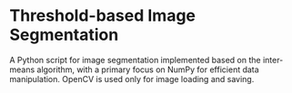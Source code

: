 # Threshold-based Image Segmentation

A Python script for image segmentation implemented based on the inter-means algorithm, with a primary focus on NumPy for efficient data manipulation. OpenCV is used only for image loading and saving.
